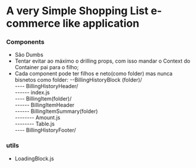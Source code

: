 # A very Simple Shopping List e-commerce like application

### Components

- São Dumbs
- Tentar evitar ao máximo o drilling props, com isso mandar o Context do Container pai para o filho;
- Cada component pode ter filhos e neto(como folder) mas nunca bisnetos como folder:
--BillingHistoryBlock (folder)/ \
---- BillingHistoryHeader/ \
------ index.js \
---- BillingItem(folder)/ \
------ BillingItemHeader\
------ BillingItemSummary(folder)\
-------- Amount.js\
-------- Table.js\
---- BillingHistoryFooter/ 



### utils
 - LoadingBlock.js